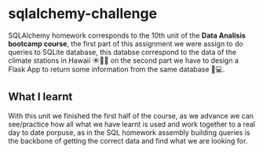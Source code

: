 # sqlalchemy-challenge

SQLAlchemy homework corresponds to the 10th unit of the **Data Analisis bootcamp course**, the first part of this assignment we were assign to do queries to SQLite database, this databse correspond to the data of the climate stations in Hawaii :sunny::palm_tree::ocean: on the second part we have to design a Flask App to return some information from the same database :robot::computer:. 

## What I learnt

With this unit we finished the first half of the course, as we advance we can see/practice how all what we have learnt is used and work together to a real day to date porpuse, as in the SQL homework assembly building queries is the backbone of getting the correct data and find what we are looking for.
